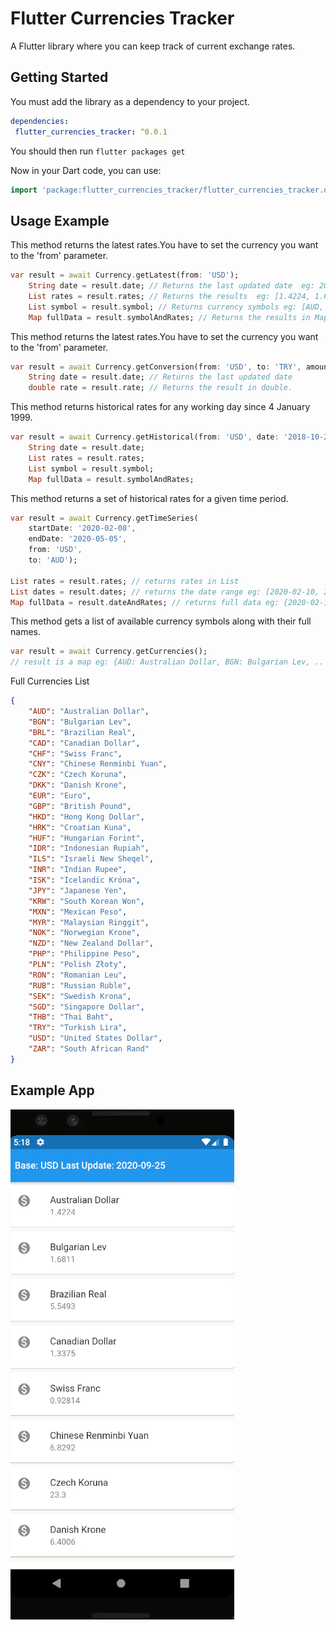 # Flutter Currencies Tracker

A Flutter library where you can keep track of current exchange rates.

## Getting Started

You must add the library as a dependency to your project.
```yaml
dependencies:
 flutter_currencies_tracker: ^0.0.1
```

You should then run `flutter packages get`

Now in your Dart code, you can use:

```dart
import 'package:flutter_currencies_tracker/flutter_currencies_tracker.dart';
```

## Usage Example

 This method returns the latest rates.You have to set the currency you want to the 'from' parameter.
```dart
var result = await Currency.getLatest(from: 'USD');
    String date = result.date; // Returns the last updated date  eg: 2020-09-25  Type: String 
    List rates = result.rates; // Returns the results  eg: [1.4224, 1.6811, 5.5493, ... ]  Type: List
    List symbol = result.symbol; // Returns currency symbols eg: [AUD, BGN, BRL, ... ]
    Map fullData = result.symbolAndRates; // Returns the results in Map eg: {AUD: 1.4224, BGN: 1.6811, BRL: 5.5493, ... }
```
 This method returns the latest rates.You have to set the currency you want to the 'from' parameter.
```dart
var result = await Currency.getConversion(from: 'USD', to: 'TRY', amount: '1');
    String date = result.date; // Returns the last updated date
    double rate = result.rate; // Returns the result in double.
```
 This method returns historical rates for any working day since 4 January 1999.
```dart
var result = await Currency.getHistorical(from: 'USD', date: '2018-10-24');
    String date = result.date;
    List rates = result.rates;
    List symbol = result.symbol;
    Map fullData = result.symbolAndRates;
```
 This method returns a set of historical rates for a given time period.
```dart
var result = await Currency.getTimeSeries(
    startDate: '2020-02-08',
    endDate: '2020-05-05',
    from: 'USD',
    to: 'AUD');
    
List rates = result.rates; // returns rates in List
List dates = result.dates; // returns the date range eg: [2020-02-10, 2020-02-11, ... ] Type: List
Map fullData = result.dateAndRates; // returns full data eg: {2020-02-10: {AUD: 1.4951}, 2020-02-11: {AUD: 1.4916}, .. } Type: Map
```
This method gets a list of available currency symbols along with their full names.
```dart
var result = await Currency.getCurrencies();
// result is a map eg: {AUD: Australian Dollar, BGN: Bulgarian Lev, .. }
```
Full Currencies List
```json
{
    "AUD": "Australian Dollar",
    "BGN": "Bulgarian Lev",
    "BRL": "Brazilian Real",
    "CAD": "Canadian Dollar",
    "CHF": "Swiss Franc",
    "CNY": "Chinese Renminbi Yuan",
    "CZK": "Czech Koruna",
    "DKK": "Danish Krone",
    "EUR": "Euro",
    "GBP": "British Pound",
    "HKD": "Hong Kong Dollar",
    "HRK": "Croatian Kuna",
    "HUF": "Hungarian Forint",
    "IDR": "Indonesian Rupiah",
    "ILS": "Israeli New Sheqel",
    "INR": "Indian Rupee",
    "ISK": "Icelandic Króna",
    "JPY": "Japanese Yen",
    "KRW": "South Korean Won",
    "MXN": "Mexican Peso",
    "MYR": "Malaysian Ringgit",
    "NOK": "Norwegian Krone",
    "NZD": "New Zealand Dollar",
    "PHP": "Philippine Peso",
    "PLN": "Polish Złoty",
    "RON": "Romanian Leu",
    "RUB": "Russian Ruble",
    "SEK": "Swedish Krona",
    "SGD": "Singapore Dollar",
    "THB": "Thai Baht",
    "TRY": "Turkish Lira",
    "USD": "United States Dollar",
    "ZAR": "South African Rand"
}
```
## Example App
<img src = "https://github.com/emreesen27/Flutter_Currencies_Tracker/blob/assets/example.gif?raw=true">

